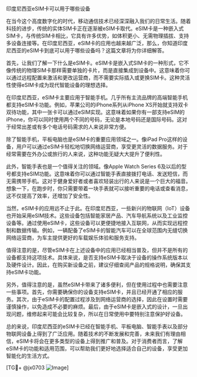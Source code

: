 印度尼西亚eSIM卡可以用于哪些设备

在当今这个高度数字化的时代，移动通信技术已经深深融入我们的日常生活。随着科技的进步，传统的实体SIM卡正在逐渐被eSIM卡取代。eSIM卡是一种嵌入式SIM卡，与传统SIM卡相比，它具有许多优势，如体积更小、无需物理插拔、支持多设备连接等。在印度尼西亚，eSIM卡的应用也越来越广泛，那么，你知道印度尼西亚的eSIM卡到底可以用于哪些设备吗？这篇文章将为你详细解答。

首先，让我们了解一下什么是eSIM卡。eSIM卡是嵌入式SIM卡的一种形式，它不像传统的物理SIM卡那样需要单独的卡片，而是直接集成到设备中。这意味着你可以通过远程配置来激活和更改运营商，而不需要实际插入或更换SIM卡。这种灵活性使得eSIM卡成为现代智能设备的理想选择。

在印度尼西亚，eSIM卡主要应用于智能手机。几乎所有主流品牌的高端智能手机都支持eSIM卡功能。例如，苹果公司的iPhone系列从iPhone XS开始就支持双卡双待功能，其中一张卡可以通过eSIM实现。这意味着如果你有一部支持eSIM的iPhone，你可以同时使用两个不同的号码，无论是本地号码还是国际号码。这对于经常出差或有多个电话号码需求的人来说非常方便。

除了智能手机，平板电脑也是eSIM卡的重要应用领域之一。像iPad Pro这样的设备，用户可以通过eSIM卡轻松地切换网络运营商，享受更灵活的数据服务。对于经常需要在外办公或旅行的人来说，这种功能无疑大大提升了便利性。

此外，智能手表也是一个值得关注的领域。像Apple Watch Series 6及以后的型号都支持eSIM功能。这意味着你可以通过智能手表直接拨打电话、发送短信，而无需携带手机。这对于健身爱好者或者喜欢轻装出行的人来说是一个巨大的福音。想象一下，在跑步时，你只需要带着一块手表就可以接听重要的电话或查看消息，这不仅提高了效率，还增加了安全性。

当然，eSIM卡的应用远不止于此。在印度尼西亚，一些新兴的物联网（IoT）设备也开始采用eSIM技术。这些设备包括智能家居产品、汽车导航系统以及工业监控设备等。通过使用eSIM卡，这些设备可以更便捷地接入互联网，从而实现远程控制和数据传输。例如，一辆配备了eSIM卡的智能汽车可以在全球范围内无缝切换网络运营商，为车主提供更好的车载娱乐体验和服务支持。

值得注意的是，尽管eSIM卡在上述设备中的应用已经相当普及，但并不是所有的设备都支持这项技术。具体来说，是否支持eSIM卡取决于设备的操作系统版本以及硬件设计。因此，在购买新设备之前，建议仔细查阅产品的规格说明，确保其支持eSIM卡功能。

另外，值得注意的是，虽然eSIM卡带来了诸多便利，但在使用过程中也需要注意一些事项。首先，你需要确保你的设备支持eSIM卡，并且已经开通了相应的服务。其次，由于eSIM卡的配置过程涉及到网络运营商的选择，因此在设置时需要谨慎操作，以免造成不必要的麻烦。最后，由于eSIM卡是嵌入式的设计，一旦出现问题，维修起来可能会比较复杂，所以在日常使用中要特别注意保护好设备。

总的来说，印度尼西亚的eSIM卡已经在智能手机、平板电脑、智能手表以及部分物联网设备上得到了广泛应用。随着技术的不断发展和完善，未来我们有理由相信，eSIM卡将会在更多类型的设备上得到推广和普及。对于消费者而言，了解eSIM卡的功能和适用范围，可以帮助我们更好地选择适合自己的设备，享受更加智能化的生活方式。

[TG💪+ @jx0703 ![Image](https://github.com/user-attachments/assets/dbca1d08-cadb-493c-b0ec-ad6f7a83f270)]